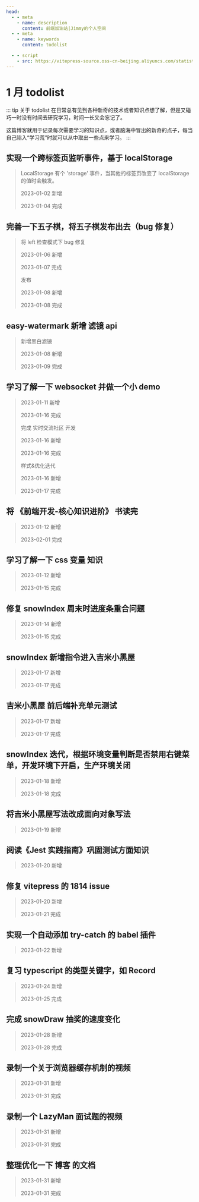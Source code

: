 ```yaml
---
head:
  - - meta
    - name: description
      content: 前端加油站|Jimmy的个人空间
  - - meta
    - name: keywords
      content: todolist

  - - script
    - src: https://vitepress-source.oss-cn-beijing.aliyuncs.com/statistics.js
---
```


# 1 月 todolist

::: tip 关于 todolist
在日常总有见到各种新奇的技术或者知识点想了解，但是又碰巧一时没有时间去研究学习，时间一长又会忘记了。

这篇博客就用于记录每次需要学习的知识点，或者脑海中冒出的新奇的点子，每当自己陷入“学习荒”时就可以从中取出一些点来学习。
:::

## 实现一个跨标签页监听事件，基于 localStorage

> LocalStorage 有个 'storage' 事件，当其他的标签页改变了 localStorage 的值时会触发。
>
> 2023-01-02 新增
>
> 2023-01-04 完成

## 完善一下五子棋，将五子棋发布出去（bug 修复）

> 将 left 检查模式下 bug 修复
>
> 2023-01-06 新增
>
> 2023-01-07 完成
>
> 发布
>
> 2023-01-08 新增
>
> 2023-01-08 完成

## easy-watermark 新增 滤镜 api

> 新增黑白滤镜
>
> 2023-01-08 新增
>
> 2023-01-09 完成

## 学习了解一下 websocket 并做一个小 demo

> 2023-01-11 新增
>
> 2023-01-16 完成
>
> 完成 实时交流社区 开发
>
> 2023-01-16 新增
>
> 2023-01-16 完成
>
> 样式&优化迭代
>
> 2023-01-16 新增
>
> 2023-01-17 完成

## 将 《前端开发-核心知识进阶》 书读完

> 2023-01-12 新增
>
> 2023-02-01 完成

## 学习了解一下 css 变量 知识

> 2023-01-12 新增
>
> 2023-01-15 完成

## 修复 snowIndex 周末时进度条重合问题

> 2023-01-14 新增
>
> 2023-01-15 完成

## snowIndex 新增指令进入吉米小黑屋

> 2023-01-17 新增
>
> 2023-01-17 完成

## 吉米小黑屋 前后端补充单元测试

> 2023-01-17 新增
>
> 2023-01-17 完成

## snowIndex 迭代，根据环境变量判断是否禁用右键菜单，开发环境下开启，生产环境关闭

> 2023-01-18 新增
>
> 2023-01-18 完成

## 将吉米小黑屋写法改成面向对象写法

> 2023-01-19 新增

## 阅读《Jest 实践指南》巩固测试方面知识

> 2023-01-20 新增

## 修复 vitepress 的 1814 issue

> 2023-01-20 新增
>
> 2023-01-21 完成

## 实现一个自动添加 try-catch 的 babel 插件

> 2023-01-22 新增

## 复习 typescript 的类型关键字，如 Record

> 2023-01-24 新增
>
> 2023-01-25 完成

## 完成 snowDraw 抽奖的速度变化

> 2023-01-28 新增
>
> 2023-01-28 完成

## 录制一个关于浏览器缓存机制的视频

> 2023-01-31 新增
>
> 2023-01-31 完成

## 录制一个 LazyMan 面试题的视频

> 2023-01-31 新增
>
> 2023-01-31 完成

## 整理优化一下 博客 的文档

> 2023-01-31 新增
>
> 2023-01-31 完成
